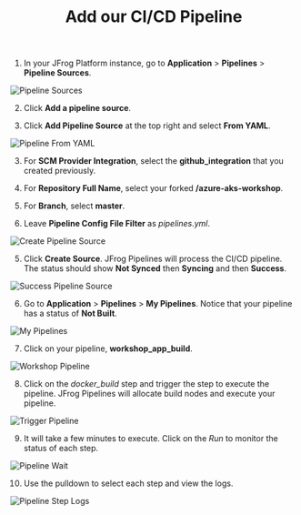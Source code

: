 ﻿---
title: "Add our CI/CD Pipeline"
chapter: false
weight: 53
pre: "<b>5.3 </b>"
---

1. In your JFrog Platform instance, go to **Application** > **Pipelines** > **Pipeline Sources**.

![Pipeline Sources](/images/pipeline-sources.png)

2. Click **Add a pipeline source**.

3. Click **Add Pipeline Source** at the top right and select **From YAML**.

![Pipeline From YAML](/images/pipeline-from-yaml.png)

3. For **SCM Provider Integration**, select the **github_integration** that you created previously.

4. For **Repository Full Name**, select your forked **<username>/azure-aks-workshop**.

4. For **Branch**, select **master**.

4. Leave **Pipeline Config File Filter** as _pipelines.yml_.

![Create Pipeline Source](/images/create-pipeline-source.png)

5. Click **Create Source**. JFrog Pipelines will process the CI/CD pipeline. The status should show **Not Synced** then **Syncing** and then **Success**.

![Success Pipeline Source](/images/success-pipeline-source.png)

6. Go to **Application** > **Pipelines** > **My Pipelines**. Notice that your pipeline has a status of **Not Built**.

![My Pipelines](/images/my-pipelines.png)

7. Click on your pipeline, **workshop_app_build**.

![Workshop Pipeline](/images/workshop-pipeline.png)

8. Click on the _docker_build_ step and trigger the step to execute the pipeline. JFrog Pipelines will allocate build nodes and execute your pipeline.

![Trigger Pipeline](/images/trigger-pipeline.png)

9. It will take a few minutes to execute. Click on the _Run_ to monitor the status of each step.

![Pipeline Wait](/images/pipeline-wait.png)

10. Use the pulldown to select each step and view the logs.

![Pipeline Step Logs](/images/pipeline-step-logs.png)
